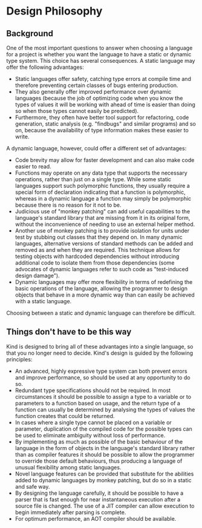 Design Philosophy
=================

Background 
----------

One of the most important questions to answer when choosing a language for a
project is whether you want the language to have a static or dynamic type 
system.  This choice has several consequences.  A static language may offer
the following advantages:

* Static languages offer safety, catching type errors at compile time and
  therefore preventing certain classes of bugs entering production.
* They also generally offer improved performance over dynamic languages
  (because the job of optimizing code when you know the types of values it will 
  be working with ahead of time is easier than doing so when those types cannot
  easily be predicted).
* Furthermore, they often have better tool support for refactoring, code
  generation, static analysis (e.g. "findbugs" and similar programs) and so on,
  because the availability of type information makes these easier to write.

A dynamic language, however, could offer a different set of advantages:

* Code brevity may allow for faster development and can also make code
  easier to read.
* Functions may operate on any data type that supports the necessary operations,
  rather than just on a single type.  While some static languages support
  such polymorphic functions, they usually require a special form of declaration
  indicating that a function is polymorphic, whereas in a dynamic language a
  function may simply be polymorphic because there is no reason for it not to 
  be.
* Judicious use of "monkey patching" can add useful capabilities to the
  language's standard library that are missing from it in its original form,
  without the inconvenience of needing to use an external helper method.
* Another use of monkey patching is to provide isolation for units under test
  by stubbing out classes that they depend on.  In many dynamic languages,
  alternative versions of standard methods can be added and removed as and when
  they are required.  This technique allows for testing objects with hardcoded
  dependencies without introducing additional code to isolate them from those
  dependencies (some advocates of dynamic languages refer to such code as
  "test-induced design damage").
* Dynamic languages may offer more flexibility in terms of redefining the basic
  operations of the language, allowing the programmer to design objects that
  behave in a more dynamic way than can easily be achieved with a static
  language.

Choosing between a static and dynamic language can therefore be difficult.

Things don't have to be this way
--------------------------------

Kind is designed to bring all of these advantages into a single language, so
that you no longer need to decide.  Kind's design is guided by the following
principles:

* An advanced, highly expressive type system can both prevent errors and
  improve performance, so should be used at any opportunity to do so.
* Redundant type specifications should not be required.  In most circumstances
  it should be possible to assign a type to a variable or to parameters to a 
  function based on usage, and the return type of a function can usually be
  determined by analysing the types of values the function creates that could
  be returned.
* In cases where a single type cannot be placed on a variable or parameter,
  duplication of the compiled code for the possible types can be used to
  eliminate ambiguity without loss of performance.
* By implementing as much as possible of the basic behaviour of the language in 
  the form of objects in the language's standard library rather than as compiler 
  features it should be possible to allow the programmer to override those
  default behaviours, thus producing a language of unusual flexibility among
  static languages.
* Novel language features can be provided that substitute for the abilities
  added to dynamic languages by monkey patching, but do so in a static and
  safe way.
* By designing the language carefully, it should be possible to have a parser
  that is fast enough for near instantaneous execution after a source file is
  changed.  The use of a JIT compiler can allow execution to begin immediately
  after parsing is complete.
* For optimum performance, an AOT compiler should be available.
